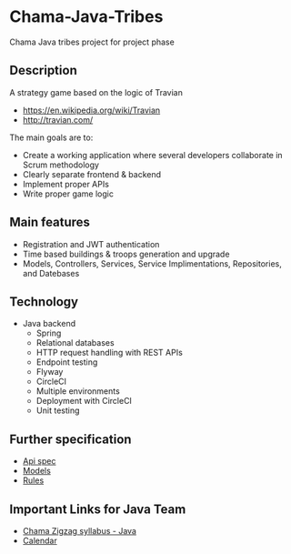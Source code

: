 # Chama-Java-Tribes
Chama Java tribes project for project phase

## Description

A strategy game based on the logic of Travian
- https://en.wikipedia.org/wiki/Travian
- http://travian.com/

The main goals are to:
- Create a working application where several developers collaborate in Scrum methodology
- Clearly separate frontend & backend
- Implement proper APIs
- Write proper game logic


## Main features

- Registration and JWT authentication
- Time based buildings & troops generation and upgrade
- Models, Controllers, Services, Service Implimentations, Repositories, and Datebases 

## Technology

- Java backend
	- Spring
	- Relational databases
	- HTTP request handling with REST APIs
	- Endpoint testing
  	- Flyway
  	- CircleCI
  	- Multiple environments
  	- Deployment with CircleCI
  	- Unit testing
  

## Further specification
- [Api spec](api-spec.md)
- [Models](models.md)
- [Rules](rules.md)



## Important Links for Java Team

* [Chama Zigzag syllabus - Java](https://github.com/green-fox-academy/zigzag-syllabus)
* [Calendar](https://calendar.google.com/calendar/b/1/r/week?cid=Z3JlZW5mb3hhY2FkZW15LmNvbV92cG51ZWY0OTJjYmY2czZiaHV0dDI3Z3ZqY0Bncm91cC5jYWxlbmRhci5nb29nbGUuY29t)
